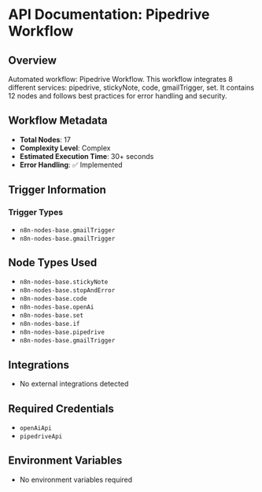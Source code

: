 # API Documentation: Pipedrive Workflow

## Overview
Automated workflow: Pipedrive Workflow. This workflow integrates 8 different services: pipedrive, stickyNote, code, gmailTrigger, set. It contains 12 nodes and follows best practices for error handling and security.

## Workflow Metadata
- **Total Nodes**: 17
- **Complexity Level**: Complex
- **Estimated Execution Time**: 30+ seconds
- **Error Handling**: ✅ Implemented

## Trigger Information
### Trigger Types
- `n8n-nodes-base.gmailTrigger`
- `n8n-nodes-base.gmailTrigger`

## Node Types Used
- `n8n-nodes-base.stickyNote`
- `n8n-nodes-base.stopAndError`
- `n8n-nodes-base.code`
- `n8n-nodes-base.openAi`
- `n8n-nodes-base.set`
- `n8n-nodes-base.if`
- `n8n-nodes-base.pipedrive`
- `n8n-nodes-base.gmailTrigger`

## Integrations
- No external integrations detected

## Required Credentials
- `openAiApi`
- `pipedriveApi`

## Environment Variables
- No environment variables required
